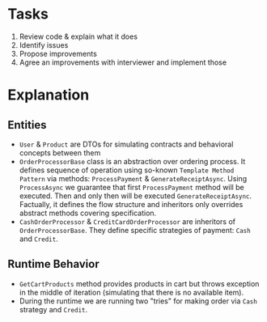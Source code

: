 # Tasks

1. Review code & explain what it does
2. Identify issues
3. Propose improvements
4. Agree an improvements with interviewer and implement those

# Explanation
## Entities
- `User` & `Product` are DTOs for simulating contracts and behavioral concepts between them
- `OrderProcessorBase` class is an abstraction over ordering process. It defines sequence of operation using so-known 
`Template Method Pattern` via methods: `ProcessPayment` & `GenerateReceiptAsync`. Using `ProcessAsync` we guarantee that
first `ProcessPayment` method will be executed. Then and only then will be executed `GenerateReceiptAsync`. Factually, 
it defines the flow structure and inheritors only overrides abstract methods covering specification.
- `CashOrderProcessor` & `CreditCardOrderProcessor` are inheritors of `OrderProcessorBase`. They define specific 
strategies of payment: `Cash` and `Credit`.

## Runtime Behavior
- `GetCartProducts` method provides products in cart but throws exception in the middle of iteration (simulating that 
there is no available item).
- During the runtime we are running two "tries" for making order via `Cash` strategy and `Credit`.